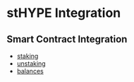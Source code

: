 # stHYPE Integration

## Smart Contract Integration

- [staking](staking.md)
- [unstaking](unstaking.md)
- [balances](balances.md)
